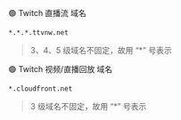 🟢 Twitch 直播流 域名
```
*.*.*.ttvnw.net
```
> 3、4、5 级域名不固定，故用 “*” 号表示

🟢 Twitch 视频/直播回放 域名
```
*.cloudfront.net
```
> 3 级域名不固定，故用 “*” 号表示
